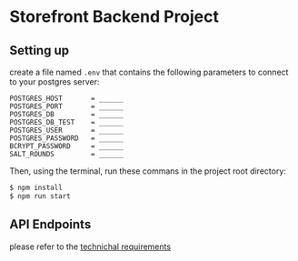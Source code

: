 # Storefront Backend Project

## Setting up

create a file named `.env` that contains the following parameters to connect to your postgres server:

```plaintext
POSTGRES_HOST       = ______
POSTGRES_PORT       = ______
POSTGRES_DB         = ______
POSTGRES_DB_TEST    = ______
POSTGRES_USER       = ______
POSTGRES_PASSWORD   = ______
BCRYPT_PASSWORD     = ______
SALT_ROUNDS         = ______
```

Then, using the terminal, run these commans in the project root directory:

```bash
$ npm install
$ npm run start
```

## API Endpoints

please refer to the [technichal requirements](./REQUIREMENTS.md)
